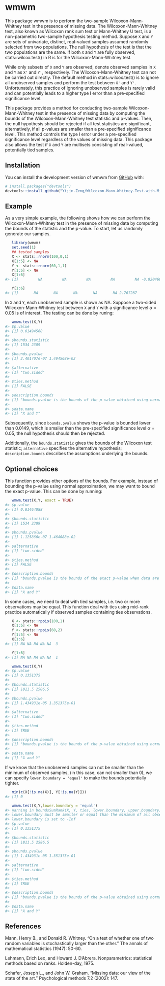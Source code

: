 
<!-- README.md is generated from README.Rmd. Please edit that file -->

# wmwm

<!-- badges: start -->
<!-- badges: end -->

This package wmwm is to perform the two-sample Wilcoxon-Mann-Whitney
test in the presence of missing data. The Wilcoxon-Mann-Whitney test,
also known as Wilcoxon rank sum test or Mann-Whitney U test, is a
non-parametric two-sample hypothesis testing method. Suppose `X` and `Y`
are sets of univariate, distinct, real-valued samples assumed randomly
selected from two populations. The null hypothesis of the test is that
the two populations are the same. If both `X` and `Y` are fully
observed, stats::wilcox.test() in R is for the Wilcoxon-Mann-Whitney
test.

While only subsets of `X` and `Y` are observed, denote observed samples
in `X` and `Y` as `X'` and `Y'`, respectively. The Wilcoxon-Mann-Whitney
test can not be carried out directly. The default method in
stats::wilcox.test() is to ignore all unobserved samples and perform the
test between `X'` and `Y'`. Unfortunately, this practice of ignoring
unobserved samples is rarely valid and can potentially leads to a higher
type I error than a pre-specified significance level.

This package provides a method for conducting two-sample
Wilcoxon-Mann-Whitney test in the presence of missing data by computing
the bounds of the Wilcoxon-Mann-Whitney test statistic and p-values.
Then, the null hypothesis should be rejected if all test statistics are
significant, alternatively, if all p-values are smaller than a
pre-specified significance level. This method controls the type I error
under a pre-specified significance level regardless of the values of
missing data. This package also allows the test if `X` and `Y` are
multisets consisting of real-valued, potentially tied samples.

## Installation

You can install the development version of wmwm from
[GitHub](https://github.com/) with:

``` r
# install.packages("devtools")
devtools::install_github("Yijin-Zeng/Wilcoxon-Mann-Whitney-Test-with-Missing-data")
```

## Example

As a very simple example, the following shows how we can perform the
Wilcoxon-Mann-Whitney test in the presence of missing data by computing
the bounds of the statistic and the p-value. To start, let us randomly
generate our samples.

``` r
   library(wmwm)
   set.seed(1) 
   ## tested samples
   X <- stats::rnorm(100,0,1)
   X[1:5] <- NA      
   Y <- stats::rnorm(60,1,1)
   Y[1:5] <- NA
   X[1:6]
#> [1]         NA         NA         NA         NA         NA -0.8204684
```

``` r
   Y[1:6]
#> [1]       NA       NA       NA       NA       NA 2.767287
```

In `X` and `Y`, each unobserved sample is shown as NA. Suppose a
two-sided Wilcoxon-Mann-Whitney test between `X` and `Y` with a
significance level $\alpha = 0.05$ is of interest. The testing can be
done by runing:

``` r
   wmwm.test(X,Y)
#> $p.value
#> [1] 0.01494568
#> 
#> $bounds.statistic
#> [1] 1534 2309
#> 
#> $bounds.pvalue
#> [1] 2.401707e-07 1.494568e-02
#> 
#> $alternative
#> [1] "two.sided"
#> 
#> $ties.method
#> [1] FALSE
#> 
#> $description.bounds
#> [1] "bounds.pvalue is the bounds of the p-value obtained using normal approximation with continuity correction when data are not missing."
#> 
#> $data.name
#> [1] "X and Y"
```

Subsequently, since `bounds.pvalue` shows the p-value is bounded lower
than 0.0149, which is smaller than the pre-specified significance level
$\alpha = 0.05$, the null hypothesis should then be rejected.

Additionally, the `bounds.statistic` gives the bounds of the Wilcoxon
test statistic; `alternative` specifies the alternative hypothesis;
`description.bounds` describes the assumptions underlying the bounds.

## Optional choices

This function provides other options of the bounds. For example, instead
of bounding the p-value using normal approximation, we may want to bound
the exact p-value. This can be done by running:

``` r
   wmwm.test(X,Y, exact = TRUE)
#> $p.value
#> [1] 0.01464088
#> 
#> $bounds.statistic
#> [1] 1534 2309
#> 
#> $bounds.pvalue
#> [1] 1.125866e-07 1.464088e-02
#> 
#> $alternative
#> [1] "two.sided"
#> 
#> $ties.method
#> [1] FALSE
#> 
#> $description.bounds
#> [1] "bounds.pvalue is the bounds of the exact p-value when data are not missing"
#> 
#> $data.name
#> [1] "X and Y"
```

In some cases, we need to deal with tied samples, i.e. two or more
observations may be equal. This function deal with ties using mid-rank
practice automatically if observed samples containing ties observations.

``` r
   X <- stats::rpois(100,1)
   X[1:5] <- NA      
   Y <- stats::rpois(60,2)
   Y[1:5] <- NA
   X[1:6]
#> [1] NA NA NA NA NA  3
```

``` r
   Y[1:6]
#> [1] NA NA NA NA NA  1
```

``` r
   wmwm.test(X,Y)
#> $p.value
#> [1] 0.1351375
#> 
#> $bounds.statistic
#> [1] 1811.5 2586.5
#> 
#> $bounds.pvalue
#> [1] 1.434931e-05 1.351375e-01
#> 
#> $alternative
#> [1] "two.sided"
#> 
#> $ties.method
#> [1] TRUE
#> 
#> $description.bounds
#> [1] "bounds.pvalue is the bounds of the p-value obtained using normal approximation with continuity correction when data are not missing."
#> 
#> $data.name
#> [1] "X and Y"
```

If we know that the unobserved samples can not be smaller than the
minimum of observed samples, (in this case, can not smaller than 0), we
can specify `lower.boundary = 'equal'` to make the bounds potentially
tighter.

``` r
   min(c(X[!is.na(X)], Y[!is.na(Y)]))
#> [1] 0
```

``` r
   wmwm.test(X,Y,lower.boundary = 'equal')
#> Warning in boundsSumRank(X, Y, ties, lower.boundary, upper.boundary):
#> lower.boundary must be smaller or equal than the minimum of all observed data.
#> lower.boundary is set to -Inf
#> $p.value
#> [1] 0.1351375
#> 
#> $bounds.statistic
#> [1] 1811.5 2586.5
#> 
#> $bounds.pvalue
#> [1] 1.434931e-05 1.351375e-01
#> 
#> $alternative
#> [1] "two.sided"
#> 
#> $ties.method
#> [1] TRUE
#> 
#> $description.bounds
#> [1] "bounds.pvalue is the bounds of the p-value obtained using normal approximation with continuity correction when data are not missing."
#> 
#> $data.name
#> [1] "X and Y"
```

## References

Mann, Henry B., and Donald R. Whitney. “On a test of whether one of two
random variables is stochastically larger than the other.” The annals of
mathematical statistics (1947): 50-60.

Lehmann, Erich Leo, and Howard J. D’Abrera. Nonparametrics: statistical
methods based on ranks. Holden-day, 1975.

Schafer, Joseph L., and John W. Graham. “Missing data: our view of the
state of the art.” Psychological methods 7.2 (2002): 147.
